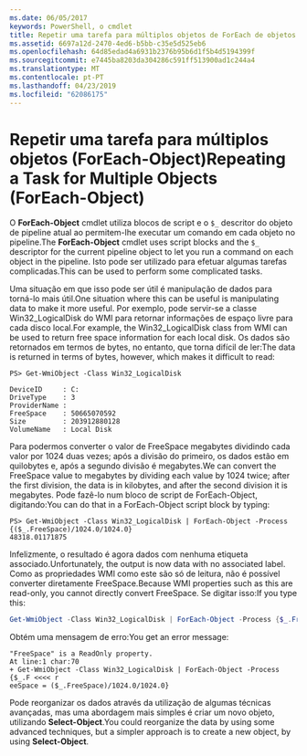 ```yaml
---
ms.date: 06/05/2017
keywords: PowerShell, o cmdlet
title: Repetir uma tarefa para múltiplos objetos de ForEach de objetos
ms.assetid: 6697a12d-2470-4ed6-b5bb-c35e5d525eb6
ms.openlocfilehash: 64d85edad4a6931b2376b95b6d1f5b4d5194399f
ms.sourcegitcommit: e7445ba8203da304286c591ff513900ad1c244a4
ms.translationtype: MT
ms.contentlocale: pt-PT
ms.lasthandoff: 04/23/2019
ms.locfileid: "62086175"
---
```

# <a name="repeating-a-task-for-multiple-objects-foreach-object"></a><span data-ttu-id="07346-103">Repetir uma tarefa para múltiplos objetos (ForEach-Object)</span><span class="sxs-lookup"><span data-stu-id="07346-103">Repeating a Task for Multiple Objects (ForEach-Object)</span></span>

<span data-ttu-id="07346-104">O **ForEach-Object** cmdlet utiliza blocos de script e o `$_` descritor do objeto de pipeline atual ao permitem-lhe executar um comando em cada objeto no pipeline.</span><span class="sxs-lookup"><span data-stu-id="07346-104">The **ForEach-Object** cmdlet uses script blocks and the `$_` descriptor for the current pipeline object to let you run a command on each object in the pipeline.</span></span> <span data-ttu-id="07346-105">Isto pode ser utilizado para efetuar algumas tarefas complicadas.</span><span class="sxs-lookup"><span data-stu-id="07346-105">This can be used to perform some complicated tasks.</span></span>

<span data-ttu-id="07346-106">Uma situação em que isso pode ser útil é manipulação de dados para torná-lo mais útil.</span><span class="sxs-lookup"><span data-stu-id="07346-106">One situation where this can be useful is manipulating data to make it more useful.</span></span> <span data-ttu-id="07346-107">Por exemplo, pode servir-se a classe Win32_LogicalDisk do WMI para retornar informações de espaço livre para cada disco local.</span><span class="sxs-lookup"><span data-stu-id="07346-107">For example, the Win32_LogicalDisk class from WMI can be used to return free space information for each local disk.</span></span> <span data-ttu-id="07346-108">Os dados são retornados em termos de bytes, no entanto, que torna difícil de ler:</span><span class="sxs-lookup"><span data-stu-id="07346-108">The data is returned in terms of bytes, however, which makes it difficult to read:</span></span>

```
PS> Get-WmiObject -Class Win32_LogicalDisk

DeviceID     : C:
DriveType    : 3
ProviderName :
FreeSpace    : 50665070592
Size         : 203912880128
VolumeName   : Local Disk
```

<span data-ttu-id="07346-109">Para podermos converter o valor de FreeSpace megabytes dividindo cada valor por 1024 duas vezes; após a divisão do primeiro, os dados estão em quilobytes e, após a segundo divisão é megabytes.</span><span class="sxs-lookup"><span data-stu-id="07346-109">We can convert the FreeSpace value to megabytes by dividing each value by 1024 twice; after the first division, the data is in kilobytes, and after the second division it is megabytes.</span></span> <span data-ttu-id="07346-110">Pode fazê-lo num bloco de script de ForEach-Object, digitando:</span><span class="sxs-lookup"><span data-stu-id="07346-110">You can do that in a ForEach-Object script block by typing:</span></span>

```
PS> Get-WmiObject -Class Win32_LogicalDisk | ForEach-Object -Process {($_.FreeSpace)/1024.0/1024.0}
48318.01171875
```

<span data-ttu-id="07346-111">Infelizmente, o resultado é agora dados com nenhuma etiqueta associado.</span><span class="sxs-lookup"><span data-stu-id="07346-111">Unfortunately, the output is now data with no associated label.</span></span> <span data-ttu-id="07346-112">Como as propriedades WMI como este são só de leitura, não é possível converter diretamente FreeSpace.</span><span class="sxs-lookup"><span data-stu-id="07346-112">Because WMI properties such as this are read-only, you cannot directly convert FreeSpace.</span></span> <span data-ttu-id="07346-113">Se digitar isso:</span><span class="sxs-lookup"><span data-stu-id="07346-113">If you type this:</span></span>

```powershell
Get-WmiObject -Class Win32_LogicalDisk | ForEach-Object -Process {$_.FreeSpace = ($_.FreeSpace)/1024.0/1024.0}
```

<span data-ttu-id="07346-114">Obtém uma mensagem de erro:</span><span class="sxs-lookup"><span data-stu-id="07346-114">You get an error message:</span></span>

```output
"FreeSpace" is a ReadOnly property.
At line:1 char:70
+ Get-WmiObject -Class Win32_LogicalDisk | ForEach-Object -Process {$_.F <<<< r
eeSpace = ($_.FreeSpace)/1024.0/1024.0}
```

<span data-ttu-id="07346-115">Pode reorganizar os dados através da utilização de algumas técnicas avançadas, mas uma abordagem mais simples é criar um novo objeto, utilizando **Select-Object**.</span><span class="sxs-lookup"><span data-stu-id="07346-115">You could reorganize the data by using some advanced techniques, but a simpler approach is to create a new object, by using **Select-Object**.</span></span>